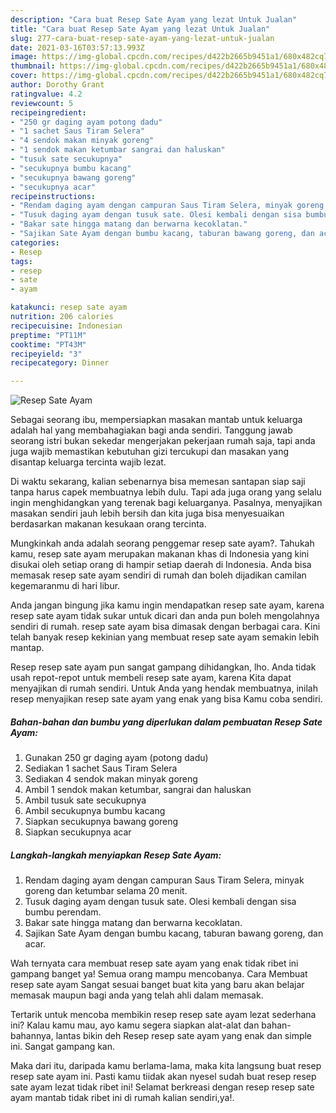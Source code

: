 ```yaml
---
description: "Cara buat Resep Sate Ayam yang lezat Untuk Jualan"
title: "Cara buat Resep Sate Ayam yang lezat Untuk Jualan"
slug: 277-cara-buat-resep-sate-ayam-yang-lezat-untuk-jualan
date: 2021-03-16T03:57:13.993Z
image: https://img-global.cpcdn.com/recipes/d422b2665b9451a1/680x482cq70/resep-sate-ayam-foto-resep-utama.jpg
thumbnail: https://img-global.cpcdn.com/recipes/d422b2665b9451a1/680x482cq70/resep-sate-ayam-foto-resep-utama.jpg
cover: https://img-global.cpcdn.com/recipes/d422b2665b9451a1/680x482cq70/resep-sate-ayam-foto-resep-utama.jpg
author: Dorothy Grant
ratingvalue: 4.2
reviewcount: 5
recipeingredient:
- "250 gr daging ayam potong dadu"
- "1 sachet Saus Tiram Selera"
- "4 sendok makan minyak goreng"
- "1 sendok makan ketumbar sangrai dan haluskan"
- "tusuk sate secukupnya"
- "secukupnya bumbu kacang"
- "secukupnya bawang goreng"
- "secukupnya acar"
recipeinstructions:
- "Rendam daging ayam dengan campuran Saus Tiram Selera, minyak goreng dan ketumbar selama 20 menit."
- "Tusuk daging ayam dengan tusuk sate. Olesi kembali dengan sisa bumbu perendam."
- "Bakar sate hingga matang dan berwarna kecoklatan."
- "Sajikan Sate Ayam dengan bumbu kacang, taburan bawang goreng, dan acar."
categories:
- Resep
tags:
- resep
- sate
- ayam

katakunci: resep sate ayam 
nutrition: 206 calories
recipecuisine: Indonesian
preptime: "PT11M"
cooktime: "PT43M"
recipeyield: "3"
recipecategory: Dinner

---
```



![Resep Sate Ayam](https://img-global.cpcdn.com/recipes/d422b2665b9451a1/680x482cq70/resep-sate-ayam-foto-resep-utama.jpg)

Sebagai seorang ibu, mempersiapkan masakan mantab untuk keluarga adalah hal yang membahagiakan bagi anda sendiri. Tanggung jawab seorang istri bukan sekedar mengerjakan pekerjaan rumah saja, tapi anda juga wajib memastikan kebutuhan gizi tercukupi dan masakan yang disantap keluarga tercinta wajib lezat.

Di waktu  sekarang, kalian sebenarnya bisa memesan santapan siap saji tanpa harus capek membuatnya lebih dulu. Tapi ada juga orang yang selalu ingin menghidangkan yang terenak bagi keluarganya. Pasalnya, menyajikan masakan sendiri jauh lebih bersih dan kita juga bisa menyesuaikan berdasarkan makanan kesukaan orang tercinta. 



Mungkinkah anda adalah seorang penggemar resep sate ayam?. Tahukah kamu, resep sate ayam merupakan makanan khas di Indonesia yang kini disukai oleh setiap orang di hampir setiap daerah di Indonesia. Anda bisa memasak resep sate ayam sendiri di rumah dan boleh dijadikan camilan kegemaranmu di hari libur.

Anda jangan bingung jika kamu ingin mendapatkan resep sate ayam, karena resep sate ayam tidak sukar untuk dicari dan anda pun boleh mengolahnya sendiri di rumah. resep sate ayam bisa dimasak dengan berbagai cara. Kini telah banyak resep kekinian yang membuat resep sate ayam semakin lebih mantap.

Resep resep sate ayam pun sangat gampang dihidangkan, lho. Anda tidak usah repot-repot untuk membeli resep sate ayam, karena Kita dapat menyajikan di rumah sendiri. Untuk Anda yang hendak membuatnya, inilah resep menyajikan resep sate ayam yang enak yang bisa Kamu coba sendiri.

<!--inarticleads1-->

##### Bahan-bahan dan bumbu yang diperlukan dalam pembuatan Resep Sate Ayam:

1. Gunakan 250 gr daging ayam (potong dadu)
1. Sediakan 1 sachet Saus Tiram Selera
1. Sediakan 4 sendok makan minyak goreng
1. Ambil 1 sendok makan ketumbar, sangrai dan haluskan
1. Ambil tusuk sate secukupnya
1. Ambil secukupnya bumbu kacang
1. Siapkan secukupnya bawang goreng
1. Siapkan secukupnya acar




<!--inarticleads2-->

##### Langkah-langkah menyiapkan Resep Sate Ayam:

1. Rendam daging ayam dengan campuran Saus Tiram Selera, minyak goreng dan ketumbar selama 20 menit.
1. Tusuk daging ayam dengan tusuk sate. Olesi kembali dengan sisa bumbu perendam.
1. Bakar sate hingga matang dan berwarna kecoklatan.
1. Sajikan Sate Ayam dengan bumbu kacang, taburan bawang goreng, dan acar.




Wah ternyata cara membuat resep sate ayam yang enak tidak ribet ini gampang banget ya! Semua orang mampu mencobanya. Cara Membuat resep sate ayam Sangat sesuai banget buat kita yang baru akan belajar memasak maupun bagi anda yang telah ahli dalam memasak.

Tertarik untuk mencoba membikin resep resep sate ayam lezat sederhana ini? Kalau kamu mau, ayo kamu segera siapkan alat-alat dan bahan-bahannya, lantas bikin deh Resep resep sate ayam yang enak dan simple ini. Sangat gampang kan. 

Maka dari itu, daripada kamu berlama-lama, maka kita langsung buat resep resep sate ayam ini. Pasti kamu tiidak akan nyesel sudah buat resep resep sate ayam lezat tidak ribet ini! Selamat berkreasi dengan resep resep sate ayam mantab tidak ribet ini di rumah kalian sendiri,ya!.

